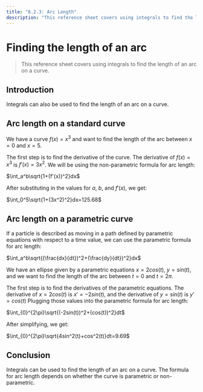 ```yaml
---
title: "8.2.3: Arc Length"
description: "This reference sheet covers using integrals to find the length of an arc on a curve."
---
```


# Finding the length of an arc

> This reference sheet covers using integrals to find the length of an arc on a curve.

## Introduction

Integrals can also be used to find the length of an arc on a curve.

## Arc length on a standard curve

We have a curve $f(x)=x^3$ and want to find the length of the arc between $x=0$ and $x=5$.

The first step is to find the derivative of the curve. The derivative of $f(x)=x^3$ is $f'(x)=3x^2$. We will be using the non-parametric formula for arc length:

$\int_a^b\sqrt{1+(f'(x))^2}dx$

After substituting in the values for $a$, $b$, and $f'(x)$, we get:

$\int_0^5\sqrt{1+(3x^2)^2}dx=125.68$

## Arc length on a parametric curve

If a particle is described as moving in a path defined by parametric equations with respect to a time value, we can use the parametric formula for arc length:

$\int_a^b\sqrt{(\frac{dx}{dt})^2+(\frac{dy}{dt})^2}dx$

We have an ellipse given by a parametric equations $x=2cos(t)$, $y=sin(t)$, and we want to find the length of the arc between $t=0$ and $t=2\pi$.

The first step is to find the derivatives of the parametric equations. The derivative of $x=2cos(t)$ is $x'=-2sin(t)$, and the derivative of $y=sin(t)$ is $y'=cos(t)$ Plugging those values into the parametric formula for arc length:

$\int_{0}^{2\pi}\sqrt{(-2sin(t))^2+(cos(t))^2}dt$

After simplifying, we get:

$\int_{0}^{2\pi}\sqrt{4sin^2(t)+cos^2(t)}dt=9.69$

## Conclusion

Integrals can be used to find the length of an arc on a curve. The formula for arc length depends on whether the curve is parametric or non-parametric.
